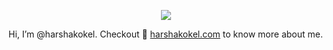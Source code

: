 <p align="center">
  <img src="https://user-images.githubusercontent.com/858059/194894369-5fdc7c63-4a82-4f28-9b83-8ef80b50798b.png" />
</p>


Hi, I’m @harshakokel. Checkout 🔗 [harshakokel.com](harshakokel.com) to know more about me.

<!---
harshakokel/harshakokel is a ✨ special ✨ repository because its `README.md` (this file) appears on your GitHub profile.
You can click the Preview link to take a look at your changes.
--->
